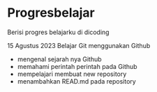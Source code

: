 # Progresbelajar
Berisi progres belajarku di dicoding

15 Agustus 2023
Belajar Git menggunakan Github
- mengenal sejarah nya Github
- memahami perintah perintah pada Github
- mempelajari membuat new repository
- menambahkan READ.md pada repository
